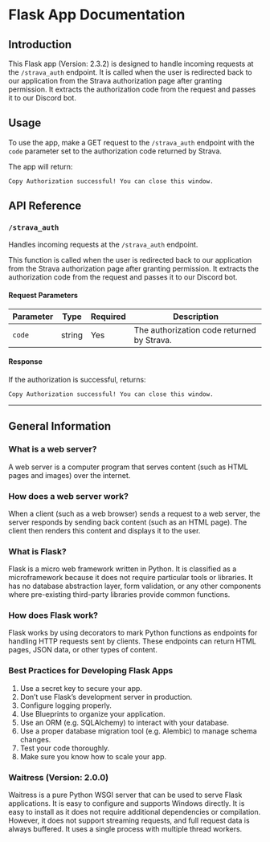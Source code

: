 # Flask App Documentation

## Introduction

This Flask app (Version: 2.3.2) is designed to handle incoming requests at the `/strava_auth` endpoint. It is called when the user is redirected back to our application from the Strava authorization page after granting permission. It extracts the authorization code from the request and passes it to our Discord bot.

## Usage

To use the app, make a GET request to the `/strava_auth` endpoint with the `code` parameter set to the authorization code returned by Strava.

The app will return:

    Copy Authorization successful! You can close this window.


## API Reference

### `/strava_auth`

Handles incoming requests at the `/strava_auth` endpoint.

This function is called when the user is redirected back to our application
from the Strava authorization page after granting permission. It extracts
the authorization code from the request and passes it to our Discord bot.

#### Request Parameters

| Parameter | Type | Required | Description |
| --- | --- | --- | --- |
| `code` | string | Yes | The authorization code returned by Strava. |

#### Response

If the authorization is successful, returns:

    Copy Authorization successful! You can close this window.

---

## General Information

### What is a web server?

A web server is a computer program that serves content (such as HTML pages and images) over the internet.

### How does a web server work?

When a client (such as a web browser) sends a request to a web server, the server responds by sending back content (such as an HTML page). The client then renders this content and displays it to the user.

### What is Flask?

Flask is a micro web framework written in Python. It is classified as a microframework because it does not require particular tools or libraries. It has no database abstraction layer, form validation, or any other components where pre-existing third-party libraries provide common functions.

### How does Flask work?

Flask works by using decorators to mark Python functions as endpoints for handling HTTP requests sent by clients. These endpoints can return HTML pages, JSON data, or other types of content.

### Best Practices for Developing Flask Apps

1. Use a secret key to secure your app.
2. Don’t use Flask’s development server in production.
3. Configure logging properly.
4. Use Blueprints to organize your application.
5. Use an ORM (e.g. SQLAlchemy) to interact with your database.
6. Use a proper database migration tool (e.g. Alembic) to manage schema changes.
7. Test your code thoroughly.
8. Make sure you know how to scale your app.

### Waitress (Version: 2.0.0)

Waitress is a pure Python WSGI server that can be used to serve Flask applications. It is easy to configure and supports Windows directly. It is easy to install as it does not require additional dependencies or compilation. However, it does not support streaming requests, and full request data is always buffered. It uses a single process with multiple thread workers.